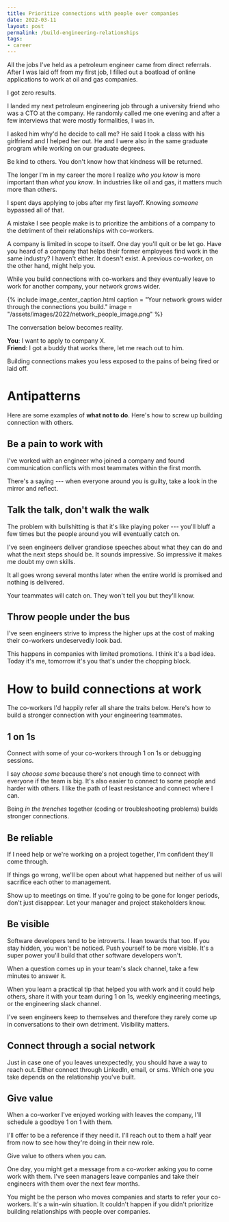 ```yaml
---
title: Prioritize connections with people over companies
date: 2022-03-11
layout: post
permalink: /build-engineering-relationships
tags:
- career
---
```


All the jobs I've held as a petroleum engineer came from direct referrals. After I was laid off from my first job, I filled out a boatload of online applications to work at oil and gas companies.

I got zero results.

I landed my next petroleum engineering job through a university friend who was a CTO at the company. 
He randomly called me one evening and after a few interviews that were mostly formalities, I was in.

I asked him why'd he decide to call me? He said I took a class with his girlfriend and I helped her out. 
He and I were also in the same graduate program while working on our graduate degrees.

Be kind to others. You don't know how that kindness will be returned.

The longer I'm in my career the more I realize *who you know* is more important than *what you know*. 
In industries like oil and gas, it matters much more than others.

I spent days applying to jobs after my first layoff. Knowing _someone_ bypassed all of that.

A mistake I see people make is to prioritize the ambitions of a company to the detriment of their relationships with co-workers.

A company is limited in scope to itself. One day you'll quit or be let go. Have you heard of a company that helps their former employees find work in the same industry? I haven't either. It doesn't exist. A previous co-worker, on the other hand, might help you.

While you build connections with co-workers and they eventually leave to work for another company, your network grows wider.

{% include image_center_caption.html
caption = "Your network grows wider through the connections you build."
image = "/assets/images/2022/network_people_image.png"
%}

The conversation below becomes reality.

**You**: I want to apply to company X.  
**Friend**: I got a buddy that works there, let me reach out to him.

Building connections makes you less exposed to the pains of being fired or laid off.

# Antipatterns

Here are some examples of **what not to do**. Here's how to screw up building connection with others.

## Be a pain to work with

I've worked with an engineer who joined a company and found communication conflicts with most teammates within the first month.

There's a saying --- when everyone around you is guilty, take a look in the mirror and reflect.

## Talk the talk, don't walk the walk

The problem with bullshitting is that it's like playing poker --- you'll bluff a few times but the people around you will eventually catch on.

I've seen engineers deliver grandiose speeches about what they can do and what the next steps should be. 
It sounds impressive. So impressive it makes me doubt my own skills.

It all goes wrong several months later when the entire world is promised and nothing is delivered.

Your teammates will catch on. They won't tell you but they'll know.

## Throw people under the bus

I've seen engineers strive to impress the higher ups at the cost of making their co-workers undeservedly look bad.

This happens in companies with limited promotions. I think it's a bad idea. Today it's me, tomorrow it's you that's under the chopping block.

# How to build connections at work

The co-workers I'd happily refer all share the traits below. Here's how to build a stronger connection with your engineering teammates.

## 1 on 1s

Connect with some of your co-workers through 1 on 1s or debugging sessions.

I say *choose some* because there's not enough time to connect with everyone if the team is big. It's also easier to connect to some people and harder with others. I like the path of least resistance and connect where I can.

Being *in the trenches* together (coding or troubleshooting problems)  builds stronger connections.

## Be reliable

If I need help or we're working on a project together, I'm confident they'll come through.

If things go wrong, we'll be open about what happened but neither of us will sacrifice each other to management.

Show up to meetings on time. If you're going to be gone for longer periods, don't just disappear. Let your manager and project stakeholders know.

## Be visible

Software developers tend to be introverts. I lean towards that too. If you stay hidden, you won't be noticed. Push yourself to be more visible. It's a super power you'll build that other software developers won't.

When a question comes up in your team's slack channel, take a few minutes to answer it.

When you learn a practical tip that helped you with work and it could help others, share it with your team during 1 on 1s, weekly engineering meetings, or the engineering slack channel.

I've seen engineers keep to themselves and therefore they rarely come up in conversations to their own detriment. Visibility matters.

## Connect through a social network

Just in case one of you leaves unexpectedly, you should have a way to reach out. Either connect through LinkedIn, email, or sms. Which one you take depends on the relationship you've built.

## Give value

When a co-worker I've enjoyed working with leaves the company, I'll schedule a goodbye 1 on 1 with them.

I'll offer to be a reference if they need it. I'll reach out to them a half year from now to see how they're doing in their new role.

Give value to others when you can.

One day, you might get a message from a co-worker asking you to come work with them. I've seen managers leave companies and take their engineers with them over the next few months.

You might be the person who moves companies and starts to refer your co-workers. It's a win-win situation. It couldn't happen if you didn't prioritize building relationships with people over companies.